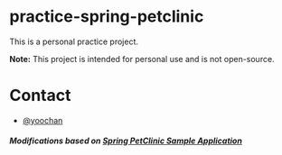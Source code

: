 # practice-spring-petclinic
This is a personal practice project.

**Note:** This project is intended for personal use and is not open-source.

# Contact
- [@yoochan](yoochan1868@gmail.com)

##### Modifications based on [Spring PetClinic Sample Application](https://github.com/spring-projects/spring-petclinic)